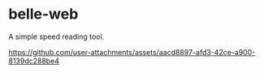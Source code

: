 # belle-web
A simple speed reading tool.


https://github.com/user-attachments/assets/aacd8897-afd3-42ce-a900-8139dc288be4

